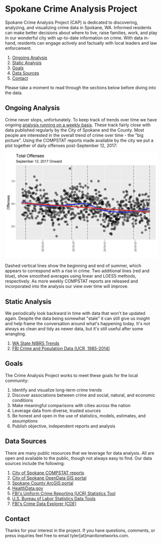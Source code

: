 # Spokane Crime Analysis Project

Spokane Crime Analysis Project (CAP) is dedicated to discovering, analyzing, and visualizing crime data in Spokane, WA. Informed residents can make better decisions about where to live, raise families, work, and play in our wonderful city with up-to-date information on crime. With data in-hand, residents can engage actively and factually with local leaders and law enforcement.

1. [Ongoing Analysis](#ongoing-analysis)
1. [Static Analysis](#static-analysis)
1. [Goals](#goals)
1. [Data Sources](#data-sources)
1. [Contact](#contact)

Please take a moment to read through the sections below before diving into the data.

## Ongoing Analysis

Crime never stops, unfortunately. To keep track of trends over time we have ongoing [analysis running on a weekly basis](/weekly_watch/). These track fairly close with data published regularly by the City of Spokane and the County. Most people are interested in the overall trend of crime over time - the "big picture". Using the COMPSTAT reports made available by the city we put a plot together of daily offenses post-September 12, 2017:

![Offenses by Day](./weekly_watch/figures/plot.offenses_over_time-1.png)

Dashed vertical lines show the beginning and end of summer, which appears to correspond with a rise in crime. Two additional lines (red and blue), show smoothed averages using linear and LOESS methods, respectively. As more weekly COMPSTAT reports are released and incorporated into the analysis our view over time will improve.

## Static Analysis

We periodically look backward in time with data that won't be updated again. Despite the data being somewhat "stale" it can still give us insight and help frame the conversation around what's happening today. It's not always as clean and tidy as newer data, but it's still useful after some wrangling. 

1. [WA State NIBRS Trends](/wa_state_nibrs/)
1. [FBI Crime and Population Data (UCR, 1985-2014)](/fbi_ucr/annual_report/)

## Goals

The Crime Analysis Project works to meet these goals for the local community:

1. Identify and visualize long-term crime trends
1. Discover associations between crime and social, natural, and economic conditions
1. Make meaningful comparisons with cities across the nation
1. Leverage data from diverse, trusted sources
1. Be honest and open in the use of statistics, models, estimates, and assumptions
1. Publish objective, independent reports and analysis

## Data Sources

There are many public resources that we leverage for data analysis. All are open and available to the public, though not always easy to find. Our data sources include the following:

1. [City of Spokane COMPSTAT reports](https://my.spokanecity.org/police/prevention/compstat/)
1. [City of Spokane OpenData GIS portal](https://my.spokanecity.org/opendata/gis/)
1. [Spokane County ArcGIS portal](https://gisdatacatalog-spokanecounty.opendata.arcgis.com/)
1. [HealthData.gov](https://healthdata.gov/)
1. [FBI's Uniform Crime Reporting (UCR) Statistics Tool](https://www.ucrdatatool.gov/)
1. [U.S. Bureau of Labor Statistics Data Tools](https://data.bls.gov/timeseries/LNS14000000)
1. [FBI's Crime Data Explorer (CDE)](https://crime-data-explorer.fr.cloud.gov/downloads-and-docs)

## Contact

Thanks for your interest in the project. If you have questions, comments, or press inquiries feel free to email tyler[at]manitonetworks.com.
